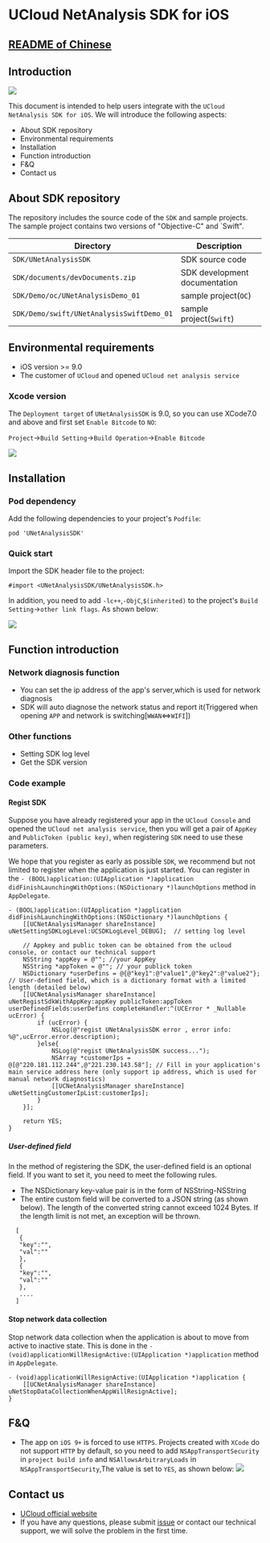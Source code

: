 # UCloud NetAnalysis SDK for iOS

## [README of Chinese](https://github.com/ucloud/netanalysis-sdk-ios/blob/master/README-CN.md)

## Introduction

![](https://camo.githubusercontent.com/86885d3ee622f43456c8b890b56c3f05d6ec2c5e/687474703a2f2f636c692d75636c6f75642d6c6f676f2e73672e7566696c656f732e636f6d2f75636c6f75642e706e67)

This document is intended to help users integrate with the `UCloud NetAnalysis SDK for iOS`. We will introduce the following aspects: 

* About SDK repository
* Environmental requirements
* Installation
* Function introduction
* F&Q
* Contact us

## About SDK repository

The repository includes the source code of the `SDK` and sample projects. The sample project contains two versions of "Objective-C" and `Swift". 

Directory  | Description
------------- | -------------
`SDK/UNetAnalysisSDK` | SDK source code
`SDK/documents/devDocuments.zip` | SDK development documentation
`SDK/Demo/oc/UNetAnalysisDemo_01` | sample project(`OC`)
`SDK/Demo/swift/UNetAnalysisSwiftDemo_01` | sample project(`Swift`)

## Environmental requirements

* iOS version >= 9.0
* The customer of `UCloud` and opened `UCloud net analysis service`


### Xcode version

The `Deployment target` of `UNetAnalysisSDK` is 9.0, so you can use XCode7.0 and above and first set `Enable Bitcode` to `NO`: 

`Project`->`Build Setting`->`Build Operation`->`Enable Bitcode`

![](https://ws2.sinaimg.cn/large/006tNbRwgy1fwj45s1t65j30n207s0ts.jpg)

## Installation

### Pod dependency

Add the following dependencies to your project's `Podfile`:

```
pod 'UNetAnalysisSDK'
```

### Quick start

Import the SDK header file to the project:

```
#import <UNetAnalysisSDK/UNetAnalysisSDK.h>
```

In addition, you need to add `-lc++`,`-ObjC`,`$(inherited)` to the project's `Build Setting`->`other link flags`. As shown below:

![](https://ws3.sinaimg.cn/large/006tNc79gy1fzipcaj0ecj30u80ee0ud.jpg)


## Function introduction

### Network diagnosis function

* You can set the ip address of the app's server,which is used for network diagnosis
* SDK will auto diagnose the network status and report it(Triggered when opening `APP` and network is switching[`WWAN`<=>`WIFI`])

### Other functions

* Setting SDK log level
* Get the SDK version


### Code example

#### Regist SDK

Suppose you have already registered your app in the `UCloud Console` and opened the `UCloud net analysis service`, then you will get a pair of `AppKey` and `PublicToken (public key)`, when registering `SDK` need to use these parameters.

We hope that you register as early as possible `SDK`, we recommend but not limited to register when the application is just started. You can register in the `- (BOOL)application:(UIApplication *)application didFinishLaunchingWithOptions:(NSDictionary *)launchOptions` method in `AppDelegate`. 

```
- (BOOL)application:(UIApplication *)application didFinishLaunchingWithOptions:(NSDictionary *)launchOptions {
    [[UCNetAnalysisManager shareInstance] uNetSettingSDKLogLevel:UCSDKLogLevel_DEBUG];  // setting log level
    
    // Appkey and public token can be obtained from the ucloud console, or contact our technical support
    NSString *appKey = @""; //your AppKey
    NSString *appToken = @""; // your publick token
    NSDictionary *userDefins = @{@"key1":@"value1",@"key2":@"value2"}; // User-defined field, which is a dictionary format with a limited length (detailed below)
    [[UCNetAnalysisManager shareInstance] uNetRegistSdkWithAppKey:appKey publicToken:appToken userDefinedFields:userDefins completeHandler:^(UCError * _Nullable ucError) {
        if (ucError) {
            NSLog(@"regist UNetAnalysisSDK error , error info: %@",ucError.error.description);
        }else{
        	NSLog(@"regist UNetAnalysisSDK success...");
	        NSArray *customerIps = @[@"220.181.112.244",@"221.230.143.58"]; // Fill in your application's main service address here (only support ip address, which is used for manual network diagnostics)
	        [[UCNetAnalysisManager shareInstance] uNetSettingCustomerIpList:customerIps];
        }
    }];
    
    return YES;
}
```

##### User-defined field

In the method of registering the SDK, the user-defined field is an optional field. If you want to set it, you need to meet the following rules.

* The NSDictionary key-value pair is in the form of NSString-NSString
* The entire custom field will be converted to a JSON string (as shown below). The length of the converted string cannot exceed 1024 Bytes. If the length limit is not met, an exception will be thrown.

```
  [
   {
   "key":"",
   "val":""
   },
   {
   "key":"",
   "val":""
   },
   ....
  ]
```

#### Stop network data collection

Stop network data collection when the application is about to move from active to inactive state. This is done in the `- (void)applicationWillResignActive:(UIApplication *)application` method in `AppDelegate`. 

```
- (void)applicationWillResignActive:(UIApplication *)application {
    [[UCNetAnalysisManager shareInstance] uNetStopDataCollectionWhenAppWillResignActive];
}

```


## F&Q

* The app on `iOS 9+` is forced to use `HTTPS`. Projects created with `XCode` do not support `HTTP` by default, so you need to add `NSAppTransportSecurity` in `project build info` and `NSAllowsArbitraryLoads` in `NSAppTransportSecurity`,The value is set to `YES`, as shown below:
	![](https://ws2.sinaimg.cn/large/006tNc79gy1fzitnl2r6ej30ih0c5tb0.jpg)

## Contact us

* [UCloud official website](https://www.ucloud.cn/)
* If you have any questions, please submit [issue](https://github.com/ucloud/netanalysis-sdk-ios/issues) or contact our technical support, we will solve the problem in the first time.


